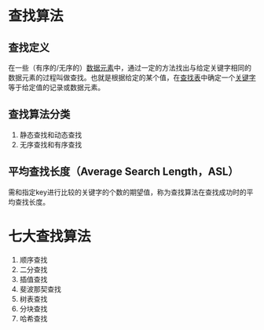 # 查找算法

## 查找定义

在一些（有序的/无序的）[数据元素](https://baike.baidu.com/item/数据元素/715313)中，通过一定的方法找出与给定关键字相同的数据元素的过程叫做查找。也就是根据给定的某个值，在[查找表](https://baike.baidu.com/item/查找表/2968924)中确定一个[关键字](https://baike.baidu.com/item/关键字/7105697)等于给定值的记录或数据元素。

## 查找算法分类

1. 静态查找和动态查找
2. 无序查找和有序查找

## 平均查找长度（Average Search Length，ASL）

需和指定key进行比较的关键字的个数的期望值，称为查找算法在查找成功时的平均查找长度。

# 七大查找算法

1. 顺序查找
2. 二分查找
3. 插值查找
4. 斐波那契查找
5. 树表查找
6. 分块查找
7. 哈希查找

